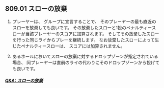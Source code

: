 ## 809.01 スローの放棄

1. プレーヤーは、
グループに宣言することで、
そのプレーヤーの最も直近のスローを放棄しても良いです。
その放棄したスローと1投のペナルティースローが当該プレーヤーのスコアに加算されます。
そしてその放棄したスローを行った同じライからプレーを継続します。
なお放棄したスローによって生じたペナルティースローは、
スコアには加算されません。

1. あるホールにおいてスローの放棄に対するドロップゾーンが指定されている場合、
同プレーヤーは直前のライの代わりにそのドロップゾーンから投げても良いです。

##### [Q&A: スローの放棄](qa-aba)
